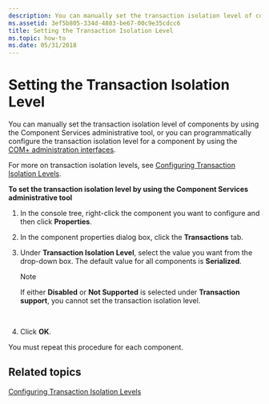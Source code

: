 ```yaml
---
description: You can manually set the transaction isolation level of components by using the Component Services administrative tool, or you can programmatically configure the transaction isolation level for a component by using the COM+ administration interfaces.
ms.assetid: 3ef5b805-334d-4803-be67-00c9e35cdcc6
title: Setting the Transaction Isolation Level
ms.topic: how-to
ms.date: 05/31/2018
---
```


# Setting the Transaction Isolation Level

You can manually set the transaction isolation level of components by using the Component Services administrative tool, or you can programmatically configure the transaction isolation level for a component by using the [COM+ administration interfaces](com--administration-interfaces.md).

For more on transaction isolation levels, see [Configuring Transaction Isolation Levels](configuring-transaction-isolation-levels.md).

**To set the transaction isolation level by using the Component Services administrative tool**

1.  In the console tree, right-click the component you want to configure and then click **Properties**.

2.  In the component properties dialog box, click the **Transactions** tab.

3.  Under **Transaction Isolation Level**, select the value you want from the drop-down box. The default value for all components is **Serialized**.

    > [!Note]  
    > If either **Disabled** or **Not Supported** is selected under **Transaction support**, you cannot set the transaction isolation level.

     

4.  Click **OK**.

You must repeat this procedure for each component.

## Related topics

<dl> <dt>

[Configuring Transaction Isolation Levels](configuring-transaction-isolation-levels.md)
</dt> </dl>

 

 



